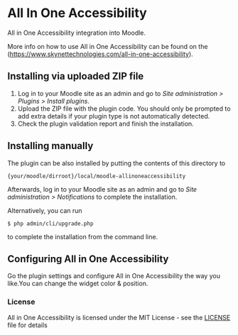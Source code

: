 # All In One Accessibility
All in One Accessibility integration into Moodle.

More info on how to use All in One Accessibility can be found on the (https://www.skynettechnologies.com/all-in-one-accessibility).

## Installing via uploaded ZIP file

1. Log in to your Moodle site as an admin and go to _Site administration >
   Plugins > Install plugins_.
2. Upload the ZIP file with the plugin code. You should only be prompted to add
   extra details if your plugin type is not automatically detected.
3. Check the plugin validation report and finish the installation.

## Installing manually

The plugin can be also installed by putting the contents of this directory to

    {your/moodle/dirroot}/local/moodle-allinoneaccessibility

Afterwards, log in to your Moodle site as an admin and go to _Site administration >
Notifications_ to complete the installation.

Alternatively, you can run

    $ php admin/cli/upgrade.php

to complete the installation from the command line.

## Configuring All in One Accessibility

Go the plugin settings and configure All in One Accessibility the way you like.You can change the widget color & position.   

### License

All in One Accessibility is licensed under the MIT License - see the [LICENSE](LICENSE) file for details
